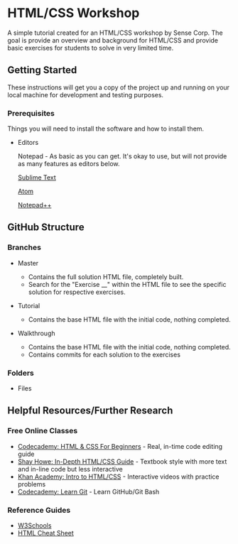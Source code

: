 # HTML/CSS Workshop
A simple tutorial created for an HTML/CSS workshop by Sense Corp. The goal is provide an overview and background for HTML/CSS and provide basic exercises for students to solve in very limited time.
## Getting Started
These instructions will get you a copy of the project up and running on your local machine for development and testing purposes.
### Prerequisites
Things you will need to install the software and how to install them.
* Editors

   Notepad - As basic as you can get. It's okay to use, but will not provide as many features as editors below.

   [Sublime Text](https://www.sublimetext.com)

   [Atom](https://atom.io)

   [Notepad++](https://notepad-plus-plus.org)

## GitHub Structure
### Branches
* Master

   *   Contains the full solution HTML file, completely built.  
   *   Search for the "Exercise __" within the HTML file to see the specific solution for respective exercises.  

* Tutorial

   *   Contains the base HTML file with the initial code, nothing completed.

* Walkthrough

   *   Contains the base HTML file with the initial code, nothing completed.  
   *   Contains commits for each solution to the exercises

### Folders
* Files 

## Helpful Resources/Further Research
### Free Online Classes
* [Codecademy: HTML & CSS For Beginners](https://www.codecademy.com/en/tracks/htmlcss) - Real, in-time code editing guide
* [Shay Howe: In-Depth HTML/CSS Guide](https://learn.shayhowe.com/html-css/getting-to-know-html/) - Textbook style with more text and in-line code but less interactive
* [Khan Academy: Intro to HTML/CSS](https://www.khanacademy.org/computing/computer-programming/html-css) - Interactive videos with practice problems
* [Codecademy: Learn Git](https://www.codecademy.com/learn/learn-git) - Learn GitHub/Git Bash

### Reference Guides
* [W3Schools](https://www.w3schools.com/)
* [HTML Cheat Sheet](http://www.simplehtmlguide.com/cheatsheet.php)